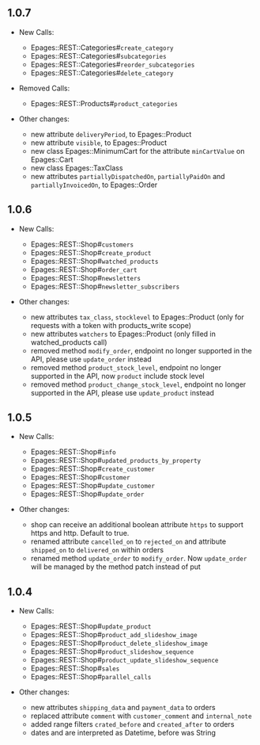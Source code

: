## 1.0.7
  * New Calls:

    * Epages::REST::Categories#`create_category`
    * Epages::REST::Categories#`subcategories`
    * Epages::REST::Categories#`reorder_subcategories`
    * Epages::REST::Categories#`delete_category`

  * Removed Calls:

    * Epages::REST::Products#`product_categories`

  * Other changes:

    * new attribute `deliveryPeriod`, to Epages::Product
    * new attribute `visible`, to Epages::Product
    * new class Epages::MinimumCart for the attribute `minCartValue` on Epages::Cart
    * new class Epages::TaxClass
    * new attributes `partiallyDispatchedOn`, `partiallyPaidOn` and `partiallyInvoicedOn`, to Epages::Order

## 1.0.6

 * New Calls:

    * Epages::REST::Shop#`customers`
    * Epages::REST::Shop#`create_product`
    * Epages::REST::Shop#`watched_products`
    * Epages::REST::Shop#`order_cart`
    * Epages::REST::Shop#`newsletters`
    * Epages::REST::Shop#`newsletter_subscribers`

 * Other changes:

    * new attributes `tax_class`, `stocklevel` to Epages::Product (only for requests with a token with products_write scope)
    * new attributes `watchers` to Epages::Product (only filled in watched_products call)
    * removed method `modify_order`, endpoint no longer supported in the API, please use `update_order` instead
    * removed method `product_stock_level`, endpoint no longer supported in the API, now `product` include stock level
    * removed method `product_change_stock_level`, endpoint no longer supported in the API, please use `update_product` instead

## 1.0.5

 * New Calls:

    * Epages::REST::Shop#`info`
    * Epages::REST::Shop#`updated_products_by_property`
    * Epages::REST::Shop#`create_customer`
    * Epages::REST::Shop#`customer`
    * Epages::REST::Shop#`update_customer`
    * Epages::REST::Shop#`update_order`

 * Other changes:

    * shop can receive an additional boolean attribute `https` to support https and http. Default to true.  
    * renamed attribute `cancelled_on` to `rejected_on` and attribute `shipped_on` to `delivered_on` within orders
    * renamed method `update_order` to `modify_order`. Now `update_order` will be managed by the method patch instead of put

## 1.0.4

 * New Calls:

    * Epages::REST::Shop#`update_product`
    * Epages::REST::Shop#`product_add_slideshow_image`
    * Epages::REST::Shop#`product_delete_slideshow_image`
    * Epages::REST::Shop#`product_slideshow_sequence`
    * Epages::REST::Shop#`product_update_slideshow_sequence`
    * Epages::REST::Shop#`sales`
    * Epages::REST::Shop#`parallel_calls`

 * Other changes:

    * new attributes `shipping_data` and `payment_data` to orders
    * replaced attribute `comment` with `customer_comment` and `internal_note`
    * added range filters `crated_before` and `created_after` to orders
    * dates and are interpreted as Datetime, before was String


